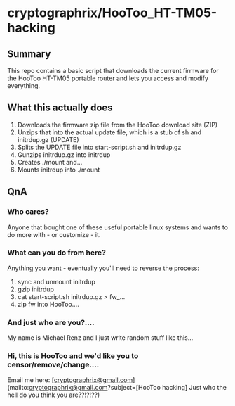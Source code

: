 # cryptographrix/HooToo_HT-TM05-hacking

## Summary

This repo contains a basic script that downloads the current firmware for the HooToo HT-TM05 portable router and lets you access and modify everything.

## What this actually does

1. Downloads the firmware zip file from the HooToo download site (ZIP)
2. Unzips that into the actual update file, which is a stub of sh and initrdup.gz (UPDATE)
3. Splits the UPDATE file into start-script.sh and initrdup.gz
4. Gunzips initrdup.gz into initrdup
5. Creates ./mount and...
6. Mounts initrdup into ./mount

## QnA

### Who cares?

Anyone that bought one of these useful portable linux systems and wants to do more with - or customize - it.

### What can you do from here?

Anything you want - eventually you'll need to reverse the process:

1. sync and unmount initrdup
2. gzip initrdup
3. cat start-script.sh initrdup.gz > fw_...
4. zip fw into HooToo....

### And just who are you?....

My name is Michael Renz and I just write random stuff like this...

### Hi, this is HooToo and we'd like you to censor/remove/change....

Email me here: [cryptographrix@gmail.com](mailto:cryptographrix@gmail.com?subject=[HooToo hacking] Just who the hell do you think you are??!?!??)

